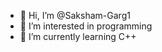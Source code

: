 - 👋 Hi, I’m @Saksham-Garg1
- 👀 I’m interested in programming
- 🌱 I’m currently learning C++

<!---
Saksham-Garg1/Saksham-Garg1 is a ✨ special ✨ repository because its `README.md` (this file) appears on your GitHub profile.
You can click the Preview link to take a look at your changes.
--->
